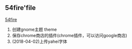 ## 54fire'file
[54fire](https://github.com/54fire/myfile)

1. 创建gnome主题 theme
2. 保存chrome商店的插件(chrome插件，可以访问google商店)
3. (2018-04-02)上传yahei字体
